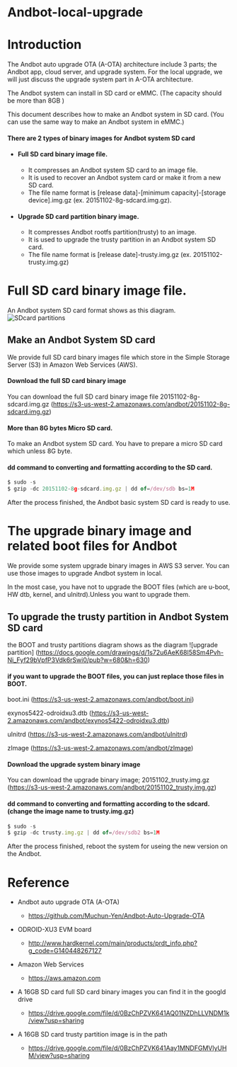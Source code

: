 # Andbot-local-upgrade

# Introduction

The Andbot auto upgrade OTA (A-OTA) architecture include 3 parts; the Andbot app, cloud server, and upgrade system.
For the local upgrade, we will just discuss the upgrade system part in A-OTA architecture.

The Andbot system can install in SD card or eMMC. (The capacity should be more than 8GB )

This document describes how to make an Andbot system in SD card.
	(You can use the same way to make an Andbot system in eMMC.)

#### There are 2 types of binary images for Andbot system SD card
* #### Full SD card binary image file. 
	* It compresses an Andbot system SD card to an image file. 
	* It is used to recover an Andbot system card or make it from a new SD card.
	* The file name format is  [release data]-[minimum capacity]-[storage device].img.gz 
	(ex. 20151102-8g-sdcard.img.gz).

* #### Upgrade SD card partition binary image.
	* It compresses Andbot rootfs partition(trusty) to an image.
	* It is used to upgrade the trusty partition in an Andbot system SD card.
	* The file name format is [release date]-trusty.img.gz 
	(ex. 20151102-trusty.img.gz)
		

# Full SD card binary image file.

An Andbot system SD card format shows as this diagram.
![SDcard partitions](https://docs.google.com/drawings/d/1yWVKoBfOmzN5G0ehQm-baXEqNDuhX32Q_PMMvmwtMic/pub?w=629&h=650)

## Make an Andbot System SD card

We provide full SD card binary images file which store in the Simple Storage Server (S3) in Amazon Web Services (AWS).

#### Download the full SD card binary image
You can download the full SD card binary image file 20151102-8g-sdcard.img.gz	(https://s3-us-west-2.amazonaws.com/andbot/20151102-8g-sdcard.img.gz)

#### More than 8G bytes Micro SD card.   
To make an Andbot system SD card. You have to prepare a micro SD card which unless 8G byte.

#### dd command to converting and formatting according to the SD card.

```javascript
$ sudo -s
$ gzip -dc 20151102-8g-sdcard.img.gz | dd of=/dev/sdb bs=1M
```

After the process finished, the Andbot basic system SD card is ready to use.


# The upgrade binary image and related boot files for Andbot

We provide some system upgrade binary images in AWS S3 server. You can use those images to upgrade Andbot system in local.

In the most case, you have not to upgrade the BOOT files (which are u-boot, HW dtb, kernel, and uInitrd).Unless you want to upgrade them.

## To upgrade the trusty partition in Andbot System SD card

the BOOT and trusty partitions diagram shows as the diagram
![upgrade partition] (https://docs.google.com/drawings/d/1s72u6AeK68l58Sm4Pvh-Ni_Fyf29bVpfP3Vdk6rSwi0/pub?w=680&h=630) 

#### if you want to upgrade the BOOT files, you can just replace those files in BOOT.
boot.ini	(https://s3-us-west-2.amazonaws.com/andbot/boot.ini)

exynos5422-odroidxu3.dtb	(https://s3-us-west-2.amazonaws.com/andbot/exynos5422-odroidxu3.dtb)

uInitrd	(https://s3-us-west-2.amazonaws.com/andbot/uInitrd)

zImage	(https://s3-us-west-2.amazonaws.com/andbot/zImage)


#### Download the upgrade system binary image
You can download the upgrade binary image; 20151102_trusty.img.gz	(https://s3-us-west-2.amazonaws.com/andbot/20151102_trusty.img.gz)

#### dd command to converting and formatting according to the sdcard.(change the image name to trusty.img.gz)

```javascript
$ sudo -s
$ gzip -dc trusty.img.gz | dd of=/dev/sdb2 bs=1M
``` 

After the process finished, reboot the system for useing the new version on the Andbot.

# Reference
* Andbot auto upgrade OTA (A-OTA)
	* https://github.com/Muchun-Yen/Andbot-Auto-Upgrade-OTA

* ODROID-XU3 EVM board 
	* http://www.hardkernel.com/main/products/prdt_info.php?g_code=G140448267127	

* Amazon Web Services
	* https://aws.amazon.com
	
* A 16GB SD card full SD card binary images you can find it in the googld drive
	* https://drive.google.com/file/d/0BzChPZVK641AQ01NZDhLLVNDM1k/view?usp=sharing

* A	16GB SD card trusty partition image is in the path
	* https://drive.google.com/file/d/0BzChPZVK641Aay1MNDFGMVlyUHM/view?usp=sharing

